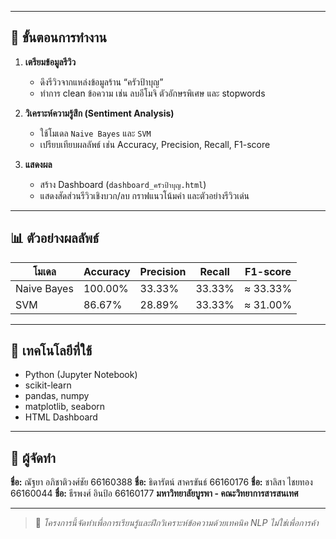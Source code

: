 
---

## 🧩 ขั้นตอนการทำงาน

1. **เตรียมข้อมูลรีวิว**
   - ดึงรีวิวจากแหล่งข้อมูลร้าน “ครัวป้าบุญ”
   - ทำการ clean ข้อความ เช่น ลบอีโมจิ ตัวอักษรพิเศษ และ stopwords

2. **วิเคราะห์ความรู้สึก (Sentiment Analysis)**
   - ใช้โมเดล `Naive Bayes` และ `SVM`
   - เปรียบเทียบผลลัพธ์ เช่น Accuracy, Precision, Recall, F1-score

3. **แสดงผล**
   - สร้าง Dashboard (`dashboard_ครัวป้าบุญ.html`)
   - แสดงสัดส่วนรีวิวเชิงบวก/ลบ กราฟแนวโน้มคำ และตัวอย่างรีวิวเด่น

---

## 📊 ตัวอย่างผลลัพธ์

| โมเดล | Accuracy | Precision | Recall | F1-score |
|--------|-----------|------------|---------|-----------|
| Naive Bayes | 100.00% | 33.33% | 33.33% | ≈ 33.33% |
| SVM |86.67% |28.89% | 33.33% |≈ 31.00% |

---

## 🧠 เทคโนโลยีที่ใช้
- Python (Jupyter Notebook)
- scikit-learn
- pandas, numpy
- matplotlib, seaborn
- HTML Dashboard

---

## 🧾 ผู้จัดทำ
**ชื่อ:** ณัฐยา อภิชาติวงศ์ชัย 66160388
**ชื่อ:** ธิดารัตน์ สาครขันธ์ 66160176
**ชื่อ:** ชาลิสา ไชยทอง 66160044
**ชื่อ:** ธีรพงศ์ อินป้อ 66160177
**มหาวิทยาลัยบูรพา - คณะวิทยาการสารสนเทศ**

---

> 📌 *โครงการนี้จัดทำเพื่อการเรียนรู้และฝึกวิเคราะห์ข้อความด้วยเทคนิค NLP ไม่ใช่เพื่อการค้า*
